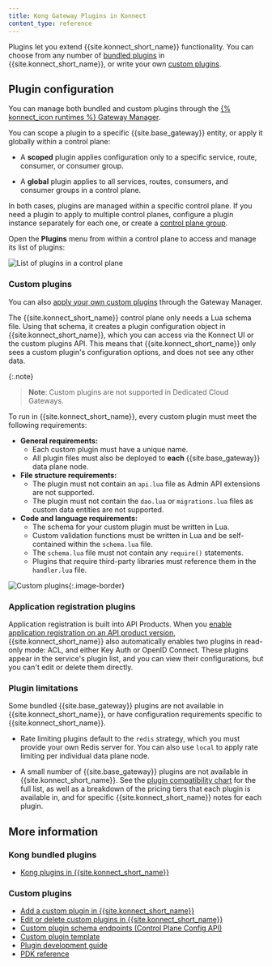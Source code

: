 ```yaml
---
title: Kong Gateway Plugins in Konnect
content_type: reference
---
```


Plugins let you extend {{site.konnect_short_name}} functionality. 
You can choose from any number of [bundled plugins](/hub/?compatibility=konnect&support=kong-inc) 
in {{site.konnect_short_name}}, or write your own [custom plugins](#custom-plugins).

## Plugin configuration

You can manage both bundled and custom plugins through the 
[{% konnect_icon runtimes %} Gateway Manager](https://cloud.konghq.com/us/gateway-manager).

You can scope a plugin to a specific {{site.base_gateway}} entity, or apply it globally
within a control plane:

* A **scoped** plugin applies configuration only to a specific service, route,
consumer, or consumer group.

* A **global** plugin applies to all services, routes, consumers, and consumer 
groups in a control plane.

In both cases, plugins are managed within a specific control plane. If you need a plugin to 
apply to multiple control planes, configure a plugin instance separately for each one, 
or create a [control plane group](/konnect/gateway-manager/control-plane-groups/).

Open the **Plugins** menu from within a control plane to access and manage its list of plugins:

![List of plugins in a control plane](/assets/images/products/konnect/gateway-manager/plugins/konnect-plugin-list.png)

### Custom plugins

You can also [apply your own custom plugins](/konnect/gateway-manager/plugins/add-custom-plugin/) 
through the Gateway Manager.

The {{site.konnect_short_name}} control plane only needs a Lua schema file. Using that
schema, it creates a plugin configuration object in {{site.konnect_short_name}}, which you
can access via the Konnect UI or the custom plugins API. This means that {{site.konnect_short_name}}
only sees a custom plugin's configuration options, and does not see any other data.

{:.note}
> **Note**: Custom plugins are not supported in Dedicated Cloud Gateways.

To run in {{site.konnect_short_name}}, every custom plugin must meet the following requirements:

* **General requirements:**
  * Each custom plugin must have a unique name.
  * All plugin files must also be deployed to **each** {{site.base_gateway}} data plane node.
* **File structure requirements:**
  * The plugin must not contain an `api.lua` file as Admin API extensions are not supported. 
  * The plugin must not contain the `dao.lua` or `migrations.lua` files as custom data entities are not supported.
* **Code and language requirements:** 
  * The schema for your custom plugin must be written in Lua.
  * Custom validation functions must be written in Lua and be self-contained within the `schema.lua` file.
  * The `schema.lua` file must not contain any `require()` statements.
  * Plugins that require third-party libraries must reference them in the `handler.lua` file.

![Custom plugins](/assets/images/products/konnect/gateway-manager/plugins/konnect-custom-plugins.png){:.image-border}

### Application registration plugins

Application registration is built into API Products.
When you [enable application registration on an API product version](/konnect/dev-portal/applications/enable-app-reg/), 
{{site.konnect_short_name}} also automatically enables two plugins in read-only mode: 
ACL, and either Key Auth or OpenID Connect. 
These plugins appear in the service's plugin list, and you can view their
configurations, but you can't edit or delete them directly.

### Plugin limitations

Some bundled {{site.base_gateway}} plugins are not available in {{site.konnect_short_name}}, or
have configuration requirements specific to {{site.konnect_short_name}}.

* Rate limiting plugins default to the `redis` strategy, which you must
provide your own Redis server for. You can also use `local` to apply rate limiting
per individual data plane node.

* A small number of {{site.base_gateway}} plugins are not available in {{site.konnect_short_name}}. See the [plugin compatibility chart](/konnect/compatibility/#plugin-compatibility)
for the full list, as well as a breakdown of the pricing tiers that each plugin is available in, and for specific {{site.konnect_short_name}} notes for each plugin.

## More information

### Kong bundled plugins
* [Kong plugins in {{site.konnect_short_name}}](/hub/?compatibility=konnect&support=kong-inc)

### Custom plugins
* [Add a custom plugin in {{site.konnect_short_name}}](/konnect/gateway-manager/plugins/add-custom-plugin/)
* [Edit or delete custom plugins in {{site.konnect_short_name}}](/konnect/gateway-manager/plugins/update-custom-plugin/)
* [Custom plugin schema endpoints (Control Plane Config API)](/konnect/api/control-plane-configuration/latest/#/Custom%20Plugin%20Schemas)
* [Custom plugin template](https://github.com/Kong/kong-plugin)
* [Plugin development guide](/gateway/latest/plugin-development/)
* [PDK reference](/gateway/latest/plugin-development/pdk/)
